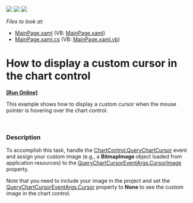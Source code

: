 <!-- default badges list -->
![](https://img.shields.io/endpoint?url=https://codecentral.devexpress.com/api/v1/VersionRange/128568019/11.2.8%2B)
[![](https://img.shields.io/badge/Open_in_DevExpress_Support_Center-FF7200?style=flat-square&logo=DevExpress&logoColor=white)](https://supportcenter.devexpress.com/ticket/details/E3844)
[![](https://img.shields.io/badge/📖_How_to_use_DevExpress_Examples-e9f6fc?style=flat-square)](https://docs.devexpress.com/GeneralInformation/403183)
<!-- default badges end -->
<!-- default file list -->
*Files to look at*:

* [MainPage.xaml](./CS/SilverlightApplication1/MainPage.xaml) (VB: [MainPage.xaml](./VB/SilverlightApplication1/MainPage.xaml))
* [MainPage.xaml.cs](./CS/SilverlightApplication1/MainPage.xaml.cs) (VB: [MainPage.xaml.vb](./VB/SilverlightApplication1/MainPage.xaml.vb))
<!-- default file list end -->
# How to display a custom cursor in the chart control
<!-- run online -->
**[[Run Online]](https://codecentral.devexpress.com/e3844)**
<!-- run online end -->


<p>This example shows how to display a custom cursor when the mouse pointer is hovering over the chart control. </p><br />



<h3>Description</h3>

<p>To accomplish this task, handle the <a href="http://help.devexpress.com/#Silverlight/DevExpressXpfChartsChartControl_QueryChartCursortopic"><u>ChartControl.QueryChartCursor</u></a>  event and assign your custom image (e.g., a <strong>BitmapImage </strong>object loaded from application resources) to the <a href="http://help.devexpress.com/#Silverlight/DevExpressXpfChartsQueryChartCursorEventArgs_CursorImagetopic"><u>QueryChartCursorEventArgs.CursorImage</u></a>   property.</p><p>Note that you need to include your image in the project and set the  <a href="http://help.devexpress.com/#Silverlight/DevExpressXpfChartsQueryChartCursorEventArgs_Cursortopic"><u>QueryChartCursorEventArgs.Cursor</u></a>  property to <strong>None </strong>to see the custom image in the chart control. </p><br />


<br/>


